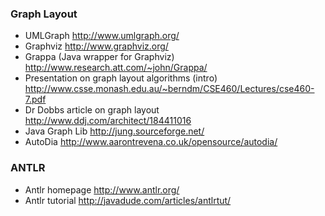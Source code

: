 ### Graph Layout ###
  * UMLGraph http://www.umlgraph.org/
  * Graphviz http://www.graphviz.org/
  * Grappa (Java wrapper for Graphviz) http://www.research.att.com/~john/Grappa/
  * Presentation on graph layout algorithms (intro) http://www.csse.monash.edu.au/~berndm/CSE460/Lectures/cse460-7.pdf
  * Dr Dobbs article on graph layout http://www.ddj.com/architect/184411016
  * Java Graph Lib http://jung.sourceforge.net/
  * AutoDia http://www.aarontrevena.co.uk/opensource/autodia/

### ANTLR ###
  * Antlr homepage http://www.antlr.org/
  * Antlr tutorial http://javadude.com/articles/antlrtut/